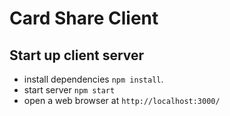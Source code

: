 # Card Share Client

## Start up client server
 - install dependencies `npm install`.
 - start server `npm start`
 - open a web browser at `http://localhost:3000/`